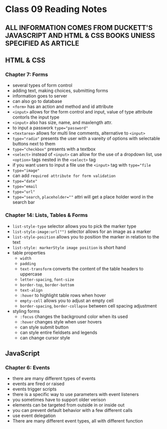# Class 09 Reading Notes

## ALL INFORMATION COMES FROM DUCKETT'S JAVASCRIPT AND HTML & CSS BOOKS UNlESS SPECIFIED AS ARTICLE

## HTML & CSS

### Chapter 7: Forms

- several types of form control
- adding text, making choices, submitting forms
- information goes to server
- can also go to database
- `<form>` has an action and method and id attribute
- `<input>` allows for the form control and input, value of type attribute contorls the input type
- `<input>` also has size, name, and maxlength attr.
- to input a passwork `type="password"`
- `<textarea>` allows for multi line comments, alternative to `<input>`
- `type="radio"` presents the user with a vareity of options with selectable buttons next to them
- `type="checkbox"` presents with a textbox
- `<select>` instead of `<input>` can allow for the use of a dropdown list, use `<option>` tags nested in the `<select>` tag
- if you want users to input a file use the `<input>` tag with `type="file`
- `type="image"`
- can add `required attribute for form validation`
- `type="date"`
- `type="email`
- `type="url"`
- `type="search`, `placeholder=""` attri will get a place holder word in the search bar

### Chapter 14: Lists, Tables & Forms

- `list-style-type` selector allows you to pick the marker type
- `list-style-image:url("")` selector allows for an image as a marker
- `list-style-position` allows you to position the marker in relation to the text
- `list-style: markerStyle image position` is short hand
- table properties
  - `width`
  - `padding`
  - `text-transform` converts the content of the table headers to uppercase
  - `letter-spacing`, `font-size`
  - `border-top`, `border-bottom`
  - `text-align`
  - `:hover` to highlight table rows when hover
  - `empty-cell` allows you to adjust an empty cell
  - `border-spacing`, `border-collapse` between cell spacing adjustment
- styling forms
  - `:focus` changes the background color when its used
  - `:hover` changes style when user hovers
  - can style submit button
  - can style entire fieldsets and legends
  - can change cursor style

## JavaScript

### Chapter 6: Events

- there are many different types of events
- events are fired or raised
- events trigger scripts
- there is a specific way to use parameters with event listeners
- you sometimes have to support older verison
- elements can be targeted from outside in or inside out
- you can prevent default behavior with a few different calls
- use event delegation
- There are many different event types, all with different function
